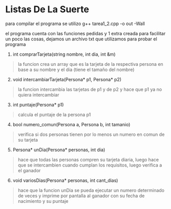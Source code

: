 #   Listas De La Suerte

para compilar el programa se utilizo    g++ tarea1_2.cpp -o out -Wall

el programa cuenta con las funciones pedidas y 1 extra creada para facilitar un poco las cosas, dejamos un archivo txt que utilizamos para probar el programa

1. int comprarTarjeta(string nombre, int dia, int &m)

> la funcion crea un array que es la tarjeta de la respectiva persona en base a su nombre y el dia (tiene el tamaño del nombre)

2. void intercambiarTarjeta(Persona* p1, Persona* p2)

> la funcion intercambia las tarjetas de p1 y de p2 y hace que p1 ya no quiera intercambiar

3. int puntaje(Persona* p1)

> calcula el puntaje de la persona p1

4. bool numero_comun(Persona a, Persona b, int tamanio)

> verifica si dos personas tienen por lo menos un numero en comun de su tarjeta

5. Persona* unDia(Persona* personas, int dia)

> hace que todas las personas compren su tarjeta diaria, luego hace que se intercambien cuando cumplan los requisitos, luego verifica a el ganador

6. void variosDias(Persona* personas, int cant_dias)

> hace que la funcion unDia se pueda ejecutar un numero determinado de veces y imprime por pantalla al ganador con su fecha de nacimiento y su puntaje